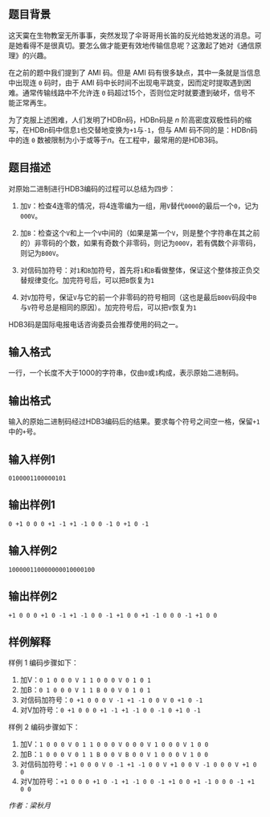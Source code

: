 ## 题目背景

这天霙在生物教室无所事事，突然发现了伞哥哥用长笛的反光给她发送的消息。可是她看得不是很真切。要怎么做才能更有效地传输信息呢？这激起了她对《通信原理》的兴趣。

在之前的题中我们提到了 AMI 码。但是 AMI 码有很多缺点，其中一条就是当信息中出现连 `0` 码时，由于 AMI 码中长时间不出现电平跳变，因而定时提取遇到困难。通常传输线路中不允许连 `0` 码超过$15$个，否则位定时就要遭到破坏，信号不能正常再生。

为了克服上述困难，人们发明了HDBn码，HDBn码是 $n$ 阶高密度双极性码的缩写，在HDBn码中信息`1`也交替地变换为`+1`与`-1`，但与 AMI 码不同的是：HDBn码中的连 `0` 数被限制为小于或等于$n$。在工程中，最常用的是HDB3码。

## 题目描述

对原始二进制进行HDB3编码的过程可以总结为四步：

1. 加`V`：检查$4$连零的情况，将$4$连零编为一组，用`V`替代`0000`的最后一个`0`，记为`000V`。

2. 加`B`：检查这个`V`和上一个`V`中间的（如果是第一个`V`，则是整个字符串在其之前的）非零码的个数，如果有奇数个非零码，则记为`000V`，若有偶数个非零码，则记为`B00V`。

3. 对信码加符号：对`1`和`B`加符号，首先将`1`和`B`看做整体，保证这个整体按正负交替规律变化。加完符号后，可以把`B`恢复为`1`

4. 对`V`加符号，保证`V`与它的前一个非零码的符号相同（这也是最后`B00V`码段中`B`与`V`符号总是相同的原因）。加完符号后，可以把`V`恢复为`1`

HDB3码是国际电报电话咨询委员会推荐使用的码之一。

## 输入格式

一行，一个长度不大于$1000$的字符串，仅由`0`或`1`构成，表示原始二进制码。

## 输出格式

输入的原始二进制码经过HDB3编码后的结果。要求每个符号之间空一格，保留`+1`中的`+`号。

## 输入样例1


    0100001100000101


## 输出样例1


    0 +1 0 0 0 +1 -1 +1 -1 0 0 -1 0 +1 0 -1

## 输入样例2
    100000110000000010000100

## 输出样例2
    +1 0 0 0 +1 0 -1 +1 -1 0 0 -1 +1 0 0 +1 -1 0 0 0 -1 +1 0 0

## 样例解释

样例 1 编码步骤如下：

1. 加V：`0 1 0 0 0 V 1 1 0 0 0 V 0 1 0 1`
2. 加B：`0 1 0 0 0 V 1 1 B 0 0 V 0 1 0 1`
3. 对信码加符号：`0 +1 0 0 0 V -1 +1 -1 0 0 V 0 +1 0 -1`
4. 对V加符号：`0 +1 0 0 0 +1 -1 +1 -1 0 0 -1 0 +1 0 -1`

样例 2 编码步骤如下：

1. 加V：`1 0 0 0 V 0 1 1 0 0 0 V 0 0 0 V 1 0 0 0 V 1 0 0`
2. 加B：`1 0 0 0 V 0 1 1 B 0 0 V B 0 0 V 1 0 0 0 V 1 0 0`
3. 对信码加符号：`+1 0 0 0 V 0 -1 +1 -1 0 0 V +1 0 0 V -1 0 0 0 V +1 0 0`
4. 对V加符号：`+1 0 0 0 +1 0 -1 +1 -1 0 0 -1 +1 0 0 +1 -1 0 0 0 -1 +1 0 0`

*作者：梁秋月*